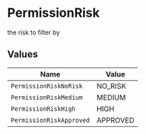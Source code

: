 # PermissionRisk

the risk to filter by


## Values

| Name                     | Value                    |
| ------------------------ | ------------------------ |
| `PermissionRiskNoRisk`   | NO_RISK                  |
| `PermissionRiskMedium`   | MEDIUM                   |
| `PermissionRiskHigh`     | HIGH                     |
| `PermissionRiskApproved` | APPROVED                 |
